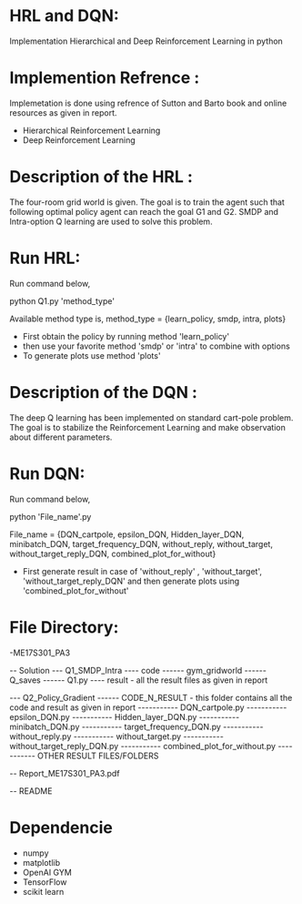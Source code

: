 # HRL and DQN:
Implementation Hierarchical and Deep Reinforcement Learning in python

# Implemention Refrence :
Implemetation is done using refrence of Sutton and Barto book and online resources as given in report.
 
* Hierarchical Reinforcement Learning
* Deep Reinforcement Learning



# Description of the HRL :
The four-room grid world is given. The goal is to train the agent such that following optimal policy agent can reach the goal G1 and G2. SMDP and Intra-option Q learning are used to solve this problem.

# Run HRL:
Run command below,

python Q1.py 'method_type'

Available method type is,
method_type = {learn_policy, smdp, intra, plots}

* First obtain the policy by running method 'learn_policy'
* then use your favorite method 'smdp' or 'intra' to combine with options
* To generate plots use method 'plots'




# Description of the DQN :
The deep Q learning has been implemented on standard cart-pole problem. The goal is to stabilize the Reinforcement Learning and make observation about different parameters.

# Run DQN:
Run command below,

python 'File_name'.py

File_name = {DQN_cartpole, epsilon_DQN, Hidden_layer_DQN, minibatch_DQN, target_frequency_DQN, without_reply, without_target, without_target_reply_DQN, combined_plot_for_without}

* First generate result in case of 'without_reply' , 'without_target', 'without_target_reply_DQN' and then generate plots using 'combined_plot_for_without'


# File Directory:
-ME17S301_PA3

-- Solution
--- Q1_SMDP_Intra
---- code
------ gym_gridworld
------ Q_saves
------ Q1.py
---- result - all the result files as given in report


--- Q2_Policy_Gradient
------ CODE_N_RESULT - this folder contains all the code and result as given in report
----------- DQN_cartpole.py
----------- epsilon_DQN.py
----------- Hidden_layer_DQN.py
----------- minibatch_DQN.py
----------- target_frequency_DQN.py
----------- without_reply.py
----------- without_target.py
----------- without_target_reply_DQN.py
----------- combined_plot_for_without.py
----------- OTHER RESULT FILES/FOLDERS


-- Report_ME17S301_PA3.pdf

-- README
# Dependencie

* numpy
* matplotlib
* OpenAI GYM
* TensorFlow
* scikit learn

